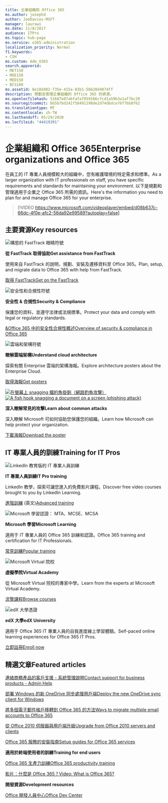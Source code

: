 ```yaml
---
title: 企業組織和 Office 365
ms.author: josephd
author: JoeDavies-MSFT
manager: laurawi
ms.date: 11/8/2017
audience: ITPro
ms.topic: hub-page
ms.service: o365-administration
localization_priority: Normal
f1.keywords:
- CSH
ms.custom: Adm_O365
search.appverid:
- MET150
- MOE150
- MED150
- BCS160
ms.assetid: 6e18d402-f35e-415a-83b1-56620d4074ff
description: 規劃及管理企業組織的 Office 365 的資源。
ms.openlocfilehash: 51687e07abfafa7959166cfcd1a59b3a1af7bc20
ms.sourcegitcommit: bb5b7bd241f58491198de2d74dbdce76f7bb8f62
ms.translationtype: MT
ms.contentlocale: zh-TW
ms.lasthandoff: 05/29/2020
ms.locfileid: "44419391"
---
```

# <a name="enterprise-organizations-and-office-365"></a><span data-ttu-id="b30d8-103">企業組織和 Office 365</span><span class="sxs-lookup"><span data-stu-id="b30d8-103">Enterprise organizations and Office 365</span></span>

<span data-ttu-id="b30d8-104">在員工的 IT 專業人員規模較大的組織中，您有維護環境的特定需求和標準。</span><span class="sxs-lookup"><span data-stu-id="b30d8-104">As a larger organization with IT professionals on staff, you have specific requirements and standards for maintaining your environment.</span></span> <span data-ttu-id="b30d8-105">以下是規劃和管理適用于企業之 Office 365 所需的資訊。</span><span class="sxs-lookup"><span data-stu-id="b30d8-105">Here's the information you need to plan for and manage Office 365 for your enterprise.</span></span>
  

> [!VIDEO https://www.microsoft.com/videoplayer/embed/d08b637c-66dc-4f0e-afc2-56da92e99589?autoplay=false]
  
## <a name="key-resources"></a><span data-ttu-id="b30d8-106">主要資源</span><span class="sxs-lookup"><span data-stu-id="b30d8-106">Key resources</span></span>

![構思的 FastTrack 眼睛符號](media/263443cf-d8bd-460b-ac46-a08323551f3f.png)
  
 <span data-ttu-id="b30d8-108">**從 FastTrack 取得協助**</span><span class="sxs-lookup"><span data-stu-id="b30d8-108">**Get assistance from FastTrack**</span></span>
  
<span data-ttu-id="b30d8-109">使用來自 FastTrack 的說明，規劃、安裝及遷移資料至 Office 365。</span><span class="sxs-lookup"><span data-stu-id="b30d8-109">Plan, setup, and migrate data to Office 365 with help from FastTrack.</span></span>
  
[<span data-ttu-id="b30d8-110">取得 FastTrack</span><span class="sxs-lookup"><span data-stu-id="b30d8-110">Get on the FastTrack</span></span>](https://go.microsoft.com/fwlink/?linkid=238431)
  
![安全性和合規性符號](media/f96c2cdf-d151-4f44-bb11-20bb7f366a21.png)
  
 <span data-ttu-id="b30d8-112">**安全性 &amp; 合規性**</span><span class="sxs-lookup"><span data-stu-id="b30d8-112">**Security &amp; Compliance**</span></span>
  
<span data-ttu-id="b30d8-113">保護您的資料，並遵守法律或法規標準。</span><span class="sxs-lookup"><span data-stu-id="b30d8-113">Protect your data and comply with legal or regulatory standards.</span></span>
  
[<span data-ttu-id="b30d8-114">&amp;Office 365 中的安全性合規性概述</span><span class="sxs-lookup"><span data-stu-id="b30d8-114">Overview of security &amp; compliance in Office 365</span></span>](https://support.office.com/article/dcb83b2c-ac66-4ced-925d-50eb9698a0b2)
  
![雲端和架構符號](media/2850ac8d-4c99-4825-869e-83724c4ef54e.png)
  
 <span data-ttu-id="b30d8-116">**瞭解雲端架構**</span><span class="sxs-lookup"><span data-stu-id="b30d8-116">**Understand cloud architecture**</span></span>
  
<span data-ttu-id="b30d8-117">探索有關 Enterprise 雲端的架構海報。</span><span class="sxs-lookup"><span data-stu-id="b30d8-117">Explore architecture posters about the Enterprise Cloud.</span></span>
  
[<span data-ttu-id="b30d8-118">取得海報</span><span class="sxs-lookup"><span data-stu-id="b30d8-118">Get posters</span></span>](https://aka.ms/cloudarch)
  
<span data-ttu-id="b30d8-119">[![在螢幕上 snagging 檔的魚掛鉤（網路釣魚攻擊）](media/dc32a996-623a-400c-9b7a-ed1b89a56948.png)](https://aka.ms/commonattacks)</span><span class="sxs-lookup"><span data-stu-id="b30d8-119">[![A fish hook snagging a document on a screen (phishing attack)](media/dc32a996-623a-400c-9b7a-ed1b89a56948.png)](https://aka.ms/commonattacks)</span></span>
  
 <span data-ttu-id="b30d8-120">**深入瞭解常見的攻擊**</span><span class="sxs-lookup"><span data-stu-id="b30d8-120">**Learn about common attacks**</span></span>
  
<span data-ttu-id="b30d8-121">深入瞭解 Microsoft 可如何協助您保護您的組織。</span><span class="sxs-lookup"><span data-stu-id="b30d8-121">Learn how Microsoft can help protect your organization.</span></span>
  
[<span data-ttu-id="b30d8-122">下載海報</span><span class="sxs-lookup"><span data-stu-id="b30d8-122">Download the poster</span></span>](https://aka.ms/commonattacks)
  
## <a name="training-for-it-pros"></a><span data-ttu-id="b30d8-123">IT 專業人員的訓練</span><span class="sxs-lookup"><span data-stu-id="b30d8-123">Training for IT Pros</span></span>

![LinkedIn 教育版的 IT 專業人員訓練](media/b951eac7-9d99-42b5-86a3-3058a6445077.png)
  
 <span data-ttu-id="b30d8-125">**IT 專業人員訓練**</span><span class="sxs-lookup"><span data-stu-id="b30d8-125">**IT Pro training**</span></span>
  
<span data-ttu-id="b30d8-126">LinkedIn 教學，探索可讓您進入的免費影片課程。</span><span class="sxs-lookup"><span data-stu-id="b30d8-126">Discover free video courses brought to you by LinkedIn Learning.</span></span>
  
<span data-ttu-id="b30d8-127">[進階訓練](https://support.office.com/article/68cc9b95-0bdc-491e-a81f-ee70b3ec63c5.aspx) (英文)</span><span class="sxs-lookup"><span data-stu-id="b30d8-127">[Advanced training](https://support.office.com/article/68cc9b95-0bdc-491e-a81f-ee70b3ec63c5.aspx)</span></span>
  
![Microsoft 學習認證： MTA、MCSE、MCSA](media/8eab3b6a-5aff-423c-9c57-fd078fdebca8.png)
  
 <span data-ttu-id="b30d8-129">**Microsoft 學習**</span><span class="sxs-lookup"><span data-stu-id="b30d8-129">**Microsoft Learning**</span></span>
  
<span data-ttu-id="b30d8-130">適用于 IT 專業人員的 Office 365 訓練和認證。</span><span class="sxs-lookup"><span data-stu-id="b30d8-130">Office 365 training and certification for IT Professionals.</span></span>
  
[<span data-ttu-id="b30d8-131">常見訓練</span><span class="sxs-lookup"><span data-stu-id="b30d8-131">Popular training</span></span>](https://go.microsoft.com/fwlink/?linkid=826247)
  
![Microsoft Virtual 院校](media/1bced083-acd6-4705-9f22-22009166a5d7.png)
  
 <span data-ttu-id="b30d8-133">**虛擬學院**</span><span class="sxs-lookup"><span data-stu-id="b30d8-133">**Virtual Academy**</span></span>
  
<span data-ttu-id="b30d8-134">從 Microsoft Virtual 院校的專家中學。</span><span class="sxs-lookup"><span data-stu-id="b30d8-134">Learn from the experts at Microsoft Virtual Academy.</span></span>
  
[<span data-ttu-id="b30d8-135">流覽課程</span><span class="sxs-lookup"><span data-stu-id="b30d8-135">Browse courses</span></span>](https://go.microsoft.com/fwlink/?linkid=826248)
  
![edX 大學憑證](media/c52ff863-94fa-4d6e-b91f-f9057956a7b0.png)
  
 <span data-ttu-id="b30d8-137">**edX 大學**</span><span class="sxs-lookup"><span data-stu-id="b30d8-137">**edX University**</span></span>
  
<span data-ttu-id="b30d8-138">適用于 Office 365 IT 專業人員的自我進度線上學習體驗。</span><span class="sxs-lookup"><span data-stu-id="b30d8-138">Self-paced online learning experiences for Office 365 IT Pros.</span></span>
  
[<span data-ttu-id="b30d8-139">立即註冊</span><span class="sxs-lookup"><span data-stu-id="b30d8-139">Enroll now</span></span>](https://go.microsoft.com/fwlink/?linkid=852994)
  
## <a name="featured-articles"></a><span data-ttu-id="b30d8-140">精選文章</span><span class="sxs-lookup"><span data-stu-id="b30d8-140">Featured articles</span></span>

[<span data-ttu-id="b30d8-141">連絡商務產品的客戶支援 - 系統管理說明</span><span class="sxs-lookup"><span data-stu-id="b30d8-141">Contact support for business products - Admin Help</span></span>](https://support.office.com/article/32a17ca7-6fa0-4870-8a8d-e25ba4ccfd4b)
  
[<span data-ttu-id="b30d8-142">部署 Windows 的新 OneDrive 同步處理用戶端</span><span class="sxs-lookup"><span data-stu-id="b30d8-142">Deploy the new OneDrive sync client for Windows</span></span>](https://support.office.com/article/3f3a511c-30c6-404a-98bf-76f95c519668)
  
[<span data-ttu-id="b30d8-143">將多個電子郵件帳戶移轉到 Office 365 的方法</span><span class="sxs-lookup"><span data-stu-id="b30d8-143">Ways to migrate multiple email accounts to Office 365</span></span>](https://support.office.com/article/0a4913fe-60fb-498f-9155-a86516418842)
  
[<span data-ttu-id="b30d8-144">從 Office 2010 伺服器與用戶端升級</span><span class="sxs-lookup"><span data-stu-id="b30d8-144">Upgrade from Office 2010 servers and clients</span></span>](upgrade-from-office-2010-servers-and-products.md)
  
[<span data-ttu-id="b30d8-145">Office 365 服務的安裝指南</span><span class="sxs-lookup"><span data-stu-id="b30d8-145">Setup guides for Office 365 services</span></span>](setup-guides-for-office-365.md)
  
 <span data-ttu-id="b30d8-146">**適用於終端使用者的訓練**</span><span class="sxs-lookup"><span data-stu-id="b30d8-146">**Training for end users**</span></span>
  
[<span data-ttu-id="b30d8-147">Office 365 生產力訓練</span><span class="sxs-lookup"><span data-stu-id="b30d8-147">Office 365 productivity training</span></span>](https://support.office.com/article/af07cb6b-980d-4f33-8599-322582767408)
  
[<span data-ttu-id="b30d8-148">影片：什麼是 Office 365？</span><span class="sxs-lookup"><span data-stu-id="b30d8-148">Video: What is Office 365?</span></span>](https://support.office.com/article/847caf12-2589-452c-8aca-1c009797678b)
  
 <span data-ttu-id="b30d8-149">**開發資源**</span><span class="sxs-lookup"><span data-stu-id="b30d8-149">**Development resources**</span></span>
  
[<span data-ttu-id="b30d8-150">Office 開發人員中心</span><span class="sxs-lookup"><span data-stu-id="b30d8-150">Office Dev Center</span></span>](https://go.microsoft.com/fwlink/?linkid=615418)
  

